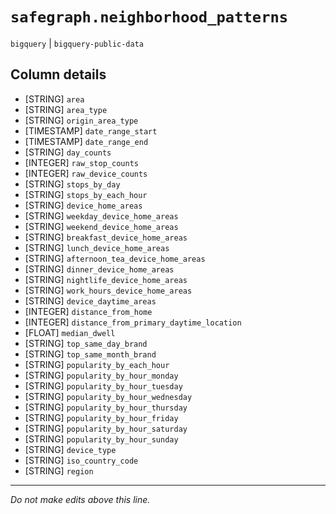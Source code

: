 # `safegraph.neighborhood_patterns`
`bigquery` | `bigquery-public-data`

## Column details
* [STRING]    `area`
* [STRING]    `area_type`
* [STRING]    `origin_area_type`
* [TIMESTAMP] `date_range_start`
* [TIMESTAMP] `date_range_end`
* [STRING]    `day_counts`
* [INTEGER]   `raw_stop_counts`
* [INTEGER]   `raw_device_counts`
* [STRING]    `stops_by_day`
* [STRING]    `stops_by_each_hour`
* [STRING]    `device_home_areas`
* [STRING]    `weekday_device_home_areas`
* [STRING]    `weekend_device_home_areas`
* [STRING]    `breakfast_device_home_areas`
* [STRING]    `lunch_device_home_areas`
* [STRING]    `afternoon_tea_device_home_areas`
* [STRING]    `dinner_device_home_areas`
* [STRING]    `nightlife_device_home_areas`
* [STRING]    `work_hours_device_home_areas`
* [STRING]    `device_daytime_areas`
* [INTEGER]   `distance_from_home`
* [INTEGER]   `distance_from_primary_daytime_location`
* [FLOAT]     `median_dwell`
* [STRING]    `top_same_day_brand`
* [STRING]    `top_same_month_brand`
* [STRING]    `popularity_by_each_hour`
* [STRING]    `popularity_by_hour_monday`
* [STRING]    `popularity_by_hour_tuesday`
* [STRING]    `popularity_by_hour_wednesday`
* [STRING]    `popularity_by_hour_thursday`
* [STRING]    `popularity_by_hour_friday`
* [STRING]    `popularity_by_hour_saturday`
* [STRING]    `popularity_by_hour_sunday`
* [STRING]    `device_type`
* [STRING]    `iso_country_code`
* [STRING]    `region`

-------------------------------------------------------------------------------
*Do not make edits above this line.*
